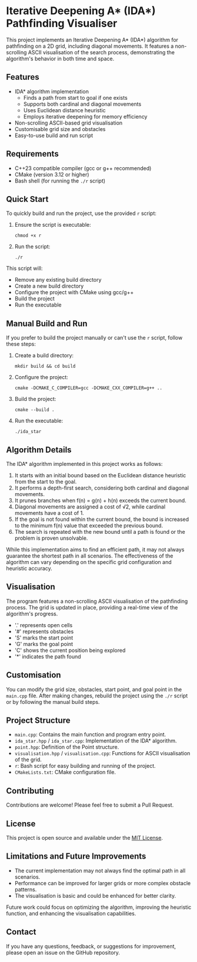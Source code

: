 # Iterative Deepening A* (IDA*) Pathfinding Visualiser

This project implements an Iterative Deepening A* (IDA*) algorithm for pathfinding on a 2D grid, including diagonal movements. It features a non-scrolling ASCII visualisation of the search process, demonstrating the algorithm's behavior in both time and space.

## Features

- IDA* algorithm implementation
  - Finds a path from start to goal if one exists
  - Supports both cardinal and diagonal movements
  - Uses Euclidean distance heuristic
  - Employs iterative deepening for memory efficiency
- Non-scrolling ASCII-based grid visualisation
- Customisable grid size and obstacles
- Easy-to-use build and run script

## Requirements

- C++23 compatible compiler (gcc or g++ recommended)
- CMake (version 3.12 or higher)
- Bash shell (for running the `./r` script)

## Quick Start

To quickly build and run the project, use the provided `r` script:

1. Ensure the script is executable:
   ```
   chmod +x r
   ```

2. Run the script:
   ```
   ./r
   ```

This script will:
- Remove any existing build directory
- Create a new build directory
- Configure the project with CMake using gcc/g++
- Build the project
- Run the executable

## Manual Build and Run

If you prefer to build the project manually or can't use the `r` script, follow these steps:

1. Create a build directory:
   ```
   mkdir build && cd build
   ```

2. Configure the project:
   ```
   cmake -DCMAKE_C_COMPILER=gcc -DCMAKE_CXX_COMPILER=g++ ..
   ```

3. Build the project:
   ```
   cmake --build .
   ```

4. Run the executable:
   ```
   ./ida_star
   ```

## Algorithm Details

The IDA* algorithm implemented in this project works as follows:

1. It starts with an initial bound based on the Euclidean distance heuristic from the start to the goal.
2. It performs a depth-first search, considering both cardinal and diagonal movements.
3. It prunes branches when f(n) = g(n) + h(n) exceeds the current bound.
4. Diagonal movements are assigned a cost of √2, while cardinal movements have a cost of 1.
5. If the goal is not found within the current bound, the bound is increased to the minimum f(n) value that exceeded the previous bound.
6. The search is repeated with the new bound until a path is found or the problem is proven unsolvable.

While this implementation aims to find an efficient path, it may not always guarantee the shortest path in all scenarios. The effectiveness of the algorithm can vary depending on the specific grid configuration and heuristic accuracy.

## Visualisation

The program features a non-scrolling ASCII visualisation of the pathfinding process. The grid is updated in place, providing a real-time view of the algorithm's progress.

- '.' represents open cells
- '#' represents obstacles
- 'S' marks the start point
- 'G' marks the goal point
- 'C' shows the current position being explored
- '*' indicates the path found

## Customisation

You can modify the grid size, obstacles, start point, and goal point in the `main.cpp` file. After making changes, rebuild the project using the `./r` script or by following the manual build steps.

## Project Structure

- `main.cpp`: Contains the main function and program entry point.
- `ida_star.hpp` / `ida_star.cpp`: Implementation of the IDA* algorithm.
- `point.hpp`: Definition of the Point structure.
- `visualisation.hpp` / `visualisation.cpp`: Functions for ASCII visualisation of the grid.
- `r`: Bash script for easy building and running of the project.
- `CMakeLists.txt`: CMake configuration file.

## Contributing

Contributions are welcome! Please feel free to submit a Pull Request.

## License

This project is open source and available under the [MIT License](LICENSE).

## Limitations and Future Improvements

- The current implementation may not always find the optimal path in all scenarios.
- Performance can be improved for larger grids or more complex obstacle patterns.
- The visualisation is basic and could be enhanced for better clarity.

Future work could focus on optimizing the algorithm, improving the heuristic function, and enhancing the visualisation capabilities.

## Contact

If you have any questions, feedback, or suggestions for improvement, please open an issue on the GitHub repository.
